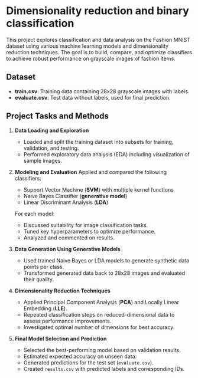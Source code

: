 # Dimensionality reduction and binary classification

This project explores classification and data analysis on the Fashion MNIST dataset using various machine learning models and dimensionality reduction techniques. The goal is to build, compare, and optimize classifiers to achieve robust performance on grayscale images of fashion items.

## Dataset

* **train.csv**: Training data containing 28x28 grayscale images with labels.
* **evaluate.csv**: Test data without labels, used for final prediction.

## Project Tasks and Methods

1. **Data Loading and Exploration**

   * Loaded and split the training dataset into subsets for training, validation, and testing.
   * Performed exploratory data analysis (EDA) including visualization of sample images.

2. **Modeling and Evaluation**
   Applied and compared the following classifiers:

   * Support Vector Machine (**SVM**) with multiple kernel functions
   * Naive Bayes Classifier (**generative model**)
   * Linear Discriminant Analysis (**LDA**)

   For each model:

   * Discussed suitability for image classification tasks.
   * Tuned key hyperparameters to optimize performance.
   * Analyzed and commented on results.

3. **Data Generation Using Generative Models**

   * Used trained Naive Bayes or LDA models to generate synthetic data points per class.
   * Transformed generated data back to 28x28 images and evaluated their quality.

4. **Dimensionality Reduction Techniques**

   * Applied Principal Component Analysis (**PCA**) and Locally Linear Embedding (**LLE**).
   * Repeated classification steps on reduced-dimensional data to assess performance improvements.
   * Investigated optimal number of dimensions for best accuracy.

5. **Final Model Selection and Prediction**

   * Selected the best-performing model based on validation results.
   * Estimated expected accuracy on unseen data.
   * Generated predictions for the test set (`evaluate.csv`).
   * Created `results.csv` with predicted labels and corresponding IDs.
